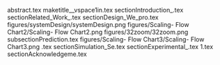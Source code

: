 abstract.tex
maketitle__vspace1in.tex
sectionIntroduction_.tex
sectionRelated_Work_.tex
sectionDesign_We_pro.tex
figures/systemDesign/systemDesign.png
figures/Scaling- Flow Chart2/Scaling- Flow Chart2.png
figures/32zoom/32zoom.png
subsectionPrediction.tex
figures/Scaling- Flow Chart3/Scaling- Flow Chart3.png
.tex
sectionSimulation_Se.tex
sectionExperimental_.tex
1.tex
sectionAcknowledgeme.tex
